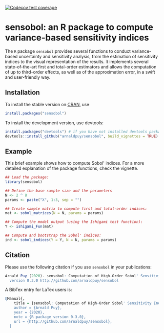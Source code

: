 [![Codecov test coverage](https://codecov.io/gh/arnaldpuy/sensobol/branch/master/graph/badge.svg)](https://codecov.io/gh/arnaldpuy/sensobol?branch=master)
 
 
# sensobol: an R package to compute variance-based sensitivity indices

The ``R`` package ``sensobol`` provides several functions to conduct variance-based uncertainty and sensitivity analysis, from the estimation of sensitivity indices to the visual representation of the results. It implements several state-of-the-art first and total-order estimators and allows the computation of up to third-order effects, as well as of the approximation error, in a swift and user-friendly way.

## Installation
To install the stable version on [CRAN](https://CRAN.R-project.org/package=sensobol), use

```r
install.packages("sensobol")
```
To install the development version, use devtools:

``` r
install.packages("devtools") # if you have not installed devtools package already
devtools::install_github("arnaldpuy/sensobol", build_vignettes = TRUE)
```

## Example

This brief example shows how to compute Sobol' indices. For a more detailed explanation of the package functions, check the vignette.

``` r
## Load the package:
library(sensobol)

## Define the base sample size and the parameters
N <- 2 ^ 8
params <- paste("X", 1:3, sep = "")

## Create sample matrix to compute first and total-order indices:
mat <- sobol_matrices(N = N, params = params)

## Compute the model output (using the Ishigami test function):
Y <- ishigami_Fun(mat)

## Compute and bootstrap the Sobol' indices:
ind <- sobol_indices(Y = Y, N = N, params = params)
```

## Citation

Please use the following citation if you use `sensobol` in your publications:

```r
Arnald Puy (2020). sensobol: Computation of High-Order Sobol' Sensitivity Indices. R package
  version 0.3.0 http://github.com/arnaldpuy/sensobol
```

A BibTex entry for LaTex users is:

```r
@Manual{,
    title = {sensobol: Computation of High-Order Sobol' Sensitivity Indices},
    author = {Arnald Puy},
    year = {2020},
    note = {R package version 0.3.0},
    url = {http://github.com/arnaldpuy/sensobol},
  }
```
